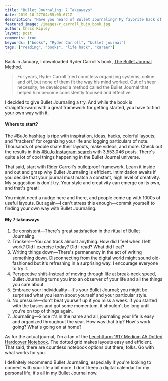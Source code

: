 ```yaml
---
title: "Bullet Journaling: 7 Takeaways"
date: 2019-10-27T04:55:00.671Z
description: "Have you heard of Bullet Journaling? My favorite hack of 2019."
featured_image: /images/r_carroll_bujo_book.jpg
author: Chris Ripley
layout: post
comments: true
keywords: ["books", "Ryder Carroll", "bullet journal"]
tags: ["reading", "books", "life hack", "career"]
---
```

Back in January, I downloaded Ryder Carroll's book, [The Bullet Journal Method](https://www.amazon.com/Bullet-Journal-Method-Present-Design/dp/0525533338/ref=asc_df_0525533338/?tag=hyprod-20&linkCode=df0&hvadid=312104274912&hvpos=1o1&hvnetw=g&hvrand=4302620717105397799&hvpone=&hvptwo=&hvqmt=&hvdev=c&hvdvcmdl=&hvlocint=&hvlocphy=9033767&hvtargid=aud-798931705416:pla-524552078099&psc=1). 

> For years, Ryder Carroll tried countless organizing systems, online and off, but none of them fit the way his mind worked. Out of sheer necessity, he developed a method called the Bullet Journal that helped him become consistently focused and effective.

I decided to give Bullet Journaling a try. And while the book is straightforward with a great framework for getting started, you have to find your own way with it. 

#### Where to start?

The #BuJo hashtag is ripe with inspiration, ideas, hacks, colorful layouts, and "trackers" for organizing your life and logging particulars of note. Thousands of people share their layouts, make videos, and more. Check out the results in this [#BuJo Instagram search](https://www.instagram.com/explore/tags/bujo/) with 3,553,046 posts. There's quite a lot of cool things happening in the Bullet Journal universe.

That said, start with Rider Carroll's bulletproof framework. Learn it inside and out and grasp why Bullet Journaling is efficient. Intimidation awaits if you decide that your journal must match a constant, high level of creativity. My suggestion is don't try. Your style and creativity can emerge on its own, and that's great! 

You might need a nudge here and there, and people come up with 1000s of useful layouts. But again—I can't stress this enough—commit yourself to finding your own way with Bullet Journaling.

#### My 7 takeaways
1. Be consistent—There's great satisfaction in the ritual of Bullet Journaling.
2. Trackers—You can track almost anything. How did I feel when I left work? Did I exercise today? Did I read? What did I eat?
3. Writing things down—There's permanency in the act of writing something down. Disconnecting from the digital world might sound old-fashioned but it's refreshing in a surprising way. I encourage everyone to try it.
4. Perspective shift–Instead of moving through life at break-neck speed, Bullet Journaling turns you into an observer of your life and all the things you care about.
5. Embrace your individuality—It's your Bullet Journal; you might be surprised what you learn about yourself and your particular style.
6. No pressure—don't beat yourself up if you miss a week. If you started with the basics and got some momentum, it shouldn't be long until you're on top of things again.
7. Journaling—Since it's in the name and all, journaling your life is easy and organized throughout the year. How was that trip? How's work going? What's going on at home?

As for the actual journal, I'm a fan of the [Leuchtturm 1917 Medium A5 Dotted Hardcover Notebook](https://www.amazon.com/Leuchtturm1917-Medium-Dotted-Hardcover-Notebook/dp/B002TSIMW4/ref=sxbs_sxwds-stvp?crid=2WMQHL5J2JD97&keywords=leuchtturm1917+journal&pd_rd_i=B002TSIMW4&pd_rd_r=d055a767-f86e-415f-b439-6301459bacba&pd_rd_w=Y3BdC&pd_rd_wg=NLJHE&pf_rd_p=a6d018ad-f20b-46c9-8920-433972c7d9b7&pf_rd_r=EQF938S70W46DRV9D2H7&qid=1572159392&s=books&sprefix=leuchtt%2Cstripbooks%2C212). The dotted grid makes layouts easy and efficient. That said, there are countless notebook options out there, folks. Go with what works for you.

I definitely recommend Bullet Journaling, especially if you're looking to connect with your life a bit more. I don't keep a digital calendar for my personal life; it's all in my Bullet Journal now.
